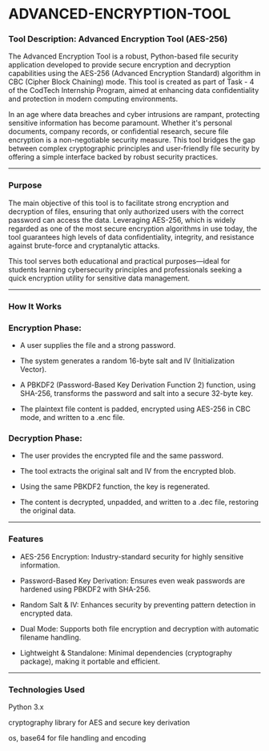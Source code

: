 # ADVANCED-ENCRYPTION-TOOL
### Tool Description: Advanced Encryption Tool (AES-256)
The Advanced Encryption Tool is a robust, Python-based file security application developed to provide secure encryption and decryption capabilities using the AES-256 (Advanced Encryption Standard) algorithm in CBC (Cipher Block Chaining) mode. This tool is created as part of Task - 4 of the CodTech Internship Program, aimed at enhancing data confidentiality and protection in modern computing environments.

In an age where data breaches and cyber intrusions are rampant, protecting sensitive information has become paramount. Whether it's personal documents, company records, or confidential research, secure file encryption is a non-negotiable security measure. This tool bridges the gap between complex cryptographic principles and user-friendly file security by offering a simple interface backed by robust security practices.

---

### Purpose
The main objective of this tool is to facilitate strong encryption and decryption of files, ensuring that only authorized users with the correct password can access the data. Leveraging AES-256, which is widely regarded as one of the most secure encryption algorithms in use today, the tool guarantees high levels of data confidentiality, integrity, and resistance against brute-force and cryptanalytic attacks.

This tool serves both educational and practical purposes—ideal for students learning cybersecurity principles and professionals seeking a quick encryption utility for sensitive data management.

---

### How It Works
### **Encryption Phase:**

- A user supplies the file and a strong password.

- The system generates a random 16-byte salt and IV (Initialization Vector).

- A PBKDF2 (Password-Based Key Derivation Function 2) function, using SHA-256, transforms the password and salt into a secure 32-byte key.

- The plaintext file content is padded, encrypted using AES-256 in CBC mode, and written to a .enc file.

### **Decryption Phase:**

- The user provides the encrypted file and the same password.

- The tool extracts the original salt and IV from the encrypted blob.

- Using the same PBKDF2 function, the key is regenerated.

- The content is decrypted, unpadded, and written to a .dec file, restoring the original data.

---

### Features
-  AES-256 Encryption: Industry-standard security for highly sensitive information.

-  Password-Based Key Derivation: Ensures even weak passwords are hardened using PBKDF2 with SHA-256.

-  Random Salt & IV: Enhances security by preventing pattern detection in encrypted data.

-  Dual Mode: Supports both file encryption and decryption with automatic filename handling.

-  Lightweight & Standalone: Minimal dependencies (cryptography package), making it portable and efficient.

---

### Technologies Used
Python 3.x

cryptography library for AES and secure key derivation

os, base64 for file handling and encoding
